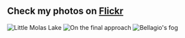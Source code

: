 ## Check my photos on [Flickr](https://www.flickr.com/gp/krlem/R87J8Q)
![Little Molas Lake](https://live.staticflickr.com/4316/35303178223_f83e79cf87_b.jpg)
![On the final approach](https://live.staticflickr.com/7708/16918869528_f6d17749a7_b.jpg)
![Bellagio&#x27;s fog](https://live.staticflickr.com/8892/27749916573_356b10ede9_b.jpg)
